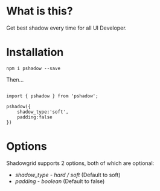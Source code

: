# What is this?

Get best shadow every time for all UI Developer.

# Installation

`npm i pshadow --save`

Then...

```

import { pshadow } from 'pshadow';

pshadow({
    shadow_type:'soft',
    padding:false
})

```

# Options

Shadowgrid supports 2 options, both of which are optional:

* *shadow_type* - _hard / soft_ (Default to soft)
* *padding* - _boolean_ (Default to false)